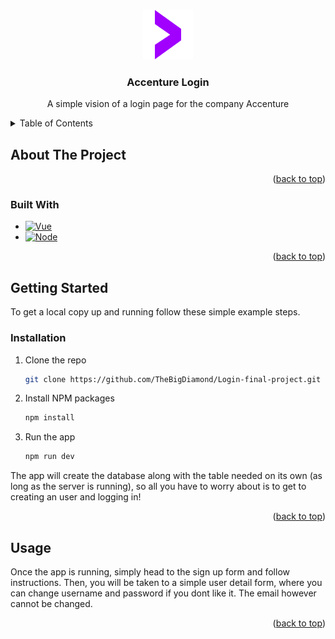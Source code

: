 <a id="readme-top"></a>
<!-- PROJECT LOGO -->
<br />
<div align="center">
  <a href="https://github.com/TheBigDiamond/Login-final-project">
    <img src="frontend/src/assets/logo.png" alt="Logo" width="80" height="80">
  </a>

<h3 align="center">Accenture Login</h3>

  <p align="center">
    A simple vision of a login page for the company Accenture
</div>

<!-- TABLE OF CONTENTS -->
<details>
  <summary>Table of Contents</summary>
  <ol>
    <li>
      <a href="#about-the-project">About The Project</a>
      <ul>
        <li><a href="#built-with">Built With</a></li>
      </ul>
    </li>
    <li>
      <a href="#getting-started">Getting Started</a>
      <ul>
        <li><a href="#installation">Installation</a></li>
      </ul>
    </li>
    <li><a href="#usage">Usage</a></li>
  </ol>
</details>

<!-- ABOUT THE PROJECT -->
## About The Project

<p align="right">(<a href="#readme-top">back to top</a>)</p>

### Built With

* [![Vue][Vue.js]][Vue-url]
* [![Node][Node.js]][Node-url]

<p align="right">(<a href="#readme-top">back to top</a>)</p>

<!-- GETTING STARTED -->
## Getting Started

To get a local copy up and running follow these simple example steps.

### Installation

1. Clone the repo
   ```sh
   git clone https://github.com/TheBigDiamond/Login-final-project.git
   ```
2. Install NPM packages
   ```sh
   npm install
   ```
3. Run the app
   ```js
   npm run dev
   ```

The app will create the database along with the table needed on its own (as long as the server is running), so all you have to worry about is to get to creating an user and logging in!

<p align="right">(<a href="#readme-top">back to top</a>)</p>

<!-- USAGE EXAMPLES -->
## Usage

Once the app is running, simply head to the sign up form and follow instructions. Then, you will be taken to a simple user detail form, where you can change username and password if you dont like it. The email however cannot be changed.

<p align="right">(<a href="#readme-top">back to top</a>)</p>

<!-- MARKDOWN LINKS & IMAGES -->
[Vue.js]: https://img.shields.io/badge/Vue.js-35495E?style=for-the-badge&logo=vuedotjs&logoColor=4FC08D
[Vue-url]: https://vuejs.org/
[Node.js]: https://img.shields.io/badge/node.js-339933?style=for-the-badge&logo=Node.js&logoColor=white
[Node-url]: https://nodejs.org
